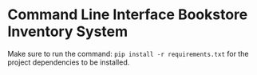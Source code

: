# Command Line Interface Bookstore Inventory System

Make sure to run the command: `pip install -r requirements.txt` for the project dependencies to be installed.
